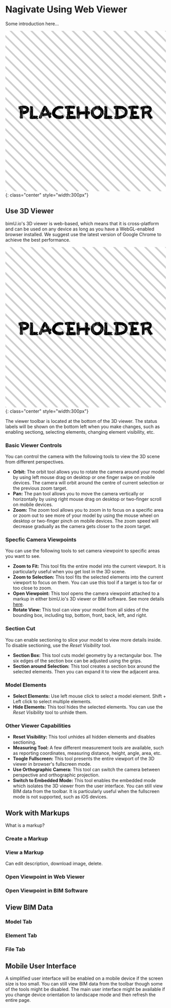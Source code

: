 # Nagivate Using Web Viewer

Some introduction here...

![Screenshot](images/placeholder.jpg){: class="center" style="width:300px"}

## Use 3D Viewer

bimU.io's 3D viewer is web-based, which means that it is cross-platform and can be used on any device as long as you have a WebGL-enabled browser installed. We suggest use the latest version of Google Chrome to achieve the best performance.

![Screenshot](images/placeholder.jpg){: class="center" style="width:300px"}

The viewer toolbar is located at the bottom of the 3D viewer. The status labels will be shown on the bottom left when you make changes, such as enabling sectiong, selecting elements, changing element visibility, etc.

### Basic Viewer Controls

You can control the camera with the following tools to view the 3D scene from different perspectives.

- **Orbit:** The orbit tool allows you to rotate the camera around your model by using left mouse drag on desktop or one finger swipe on mobile devices. The camera will orbit around the centre of current selection or the previous zoom target. 
- **Pan:** The pan tool allows you to move the camera vertically or horizontally by using right mouse drag on desktop or two-finger scroll on mobile devices.
- **Zoom:** The zoom tool allows you to zoom in to focus on a specific area or zoom out to see more of your model by using the mouse wheel on desktop or two-finger pinch on mobile devices. The zoom speed will decrease gradually as the camera gets closer to the zoom target.

### Specfic Camera Viewpoints

 You can use the following tools to set camera viewpoint to specific areas you want to see.

- **Zoom to Fit:** This tool fits the entire model into the current viewport. It is particularly useful when you get lost in the 3D scene.
- **Zoom to Selection:** This tool fits the selected elements into the current viewport to focus on them. You can use this tool if a target is too far or too close to zoom. 
- **Open Viewpoint:** This tool opens the camera viewpoint attached to a markup in either bimU.io's 3D viewer or BIM software. See more details [here](#work-with-markups). 
- **Rotate View:** This tool can view your model from all sides of the bounding box, including top, bottom, front, back, left, and right.

### Section Cut

You can enable sectioning to slice your model to view more details inside. To disable sectioning, use the _Reset Visibility_ tool.

- **Section Box:** This tool cuts model geometry by a rectangular box. The six edges of the section box can be adjusted using the grips.
- **Section around Selection:** This tool creates a section box around the selected elements. Then you can expand it to view the adjacent area.

### Model Elements

- **Select Elements:** Use left mouse click to select a model element. Shift + Left click to select multiple elements.
- **Hide Elements:** This tool hides the selected elements. You can use the _Reset Visibility_ tool to unhide them.

### Other Viewer Capabilities

- **Reset Visibility:** This tool unhides all hidden elements and disables sectioning.
- **Measuring Tool:** A few different measurement tools are available, such as reporting coordinates, measuring distance, height, angle, area, etc.
- **Toogle Fullscreen:** This tool presents the entire viewport of the 3D viewer in browser's fullscreen mode.
- **Use Orthographic Camera:** This tool can switch the camera between perspective and orthographic projection.
- **Switch to Embedded Mode:** This tool enables the embedded mode which isolates the 3D viewer from the user interface. You can still view BIM data from the toolbar. It is particularly useful when the fullscreen mode is not supported, such as iOS devices.

## Work with Markups
What is a markup?

### Create a Markup

### View a Markup
Can edit description, download image, delete.

### Open Viewpoint in Web Viewer

### Open Viewpoint in BIM Software
		
## View BIM Data

### Model Tab

### Element Tab

### File Tab

## Mobile User Interface

A simplified user interface will be enabled on a mobile device if the screen size is too small. You can still view BIM data from the toolbar though some of the tools might be disabled. The main user interface might be available if you change device orientation to landscape mode and then refresh the entire page.